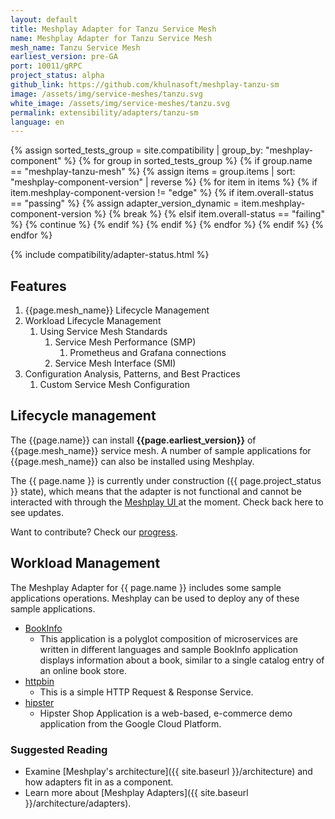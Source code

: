 ```yaml
---
layout: default
title: Meshplay Adapter for Tanzu Service Mesh
name: Meshplay Adapter for Tanzu Service Mesh
mesh_name: Tanzu Service Mesh
earliest_version: pre-GA
port: 10011/gRPC
project_status: alpha
github_link: https://github.com/khulnasoft/meshplay-tanzu-sm
image: /assets/img/service-meshes/tanzu.svg
white_image: /assets/img/service-meshes/tanzu.svg
permalink: extensibility/adapters/tanzu-sm
language: en
---
```


{% assign sorted_tests_group = site.compatibility | group_by: "meshplay-component" %}
{% for group in sorted_tests_group %}
      {% if group.name == "meshplay-tanzu-mesh" %}
        {% assign items = group.items | sort: "meshplay-component-version" | reverse %}
        {% for item in items %}
          {% if item.meshplay-component-version != "edge" %}
            {% if item.overall-status == "passing" %}
              {% assign adapter_version_dynamic = item.meshplay-component-version %}
              {% break %}
            {% elsif item.overall-status == "failing" %}
              {% continue %}
            {% endif %}
          {% endif %}
        {% endfor %} 
      {% endif %}
{% endfor %}

{% include compatibility/adapter-status.html %}
## Features

1. {{page.mesh_name}} Lifecycle Management
1. Workload Lifecycle Management
   1. Using Service Mesh Standards
      1. Service Mesh Performance (SMP)
         1. Prometheus and Grafana connections
      1. Service Mesh Interface (SMI)
1. Configuration Analysis, Patterns, and Best Practices
   1. Custom Service Mesh Configuration

## Lifecycle management

The {{page.name}} can install **{{page.earliest_version}}** of {{page.mesh_name}} service mesh. A number of sample applications for {{page.mesh_name}} can also be installed using Meshplay.

The {{ page.name }} is currently under construction ({{ page.project_status }} state), which means that the adapter is not functional and cannot be interacted with through the <a href="{{ site.baseurl }}/installation#6-you-will-now-be-directed-to-the-meshplay-ui"> Meshplay UI </a>at the moment. Check back here to see updates.

Want to contribute? Check our [progress]({{page.github_link}}).
## Workload Management

The Meshplay Adapter for {{ page.name }} includes some sample applications operations. Meshplay can be used to deploy any of these sample applications.  

- [BookInfo](https://github.com/layer5io/istio-service-mesh-workshop/blob/master/lab-2/README.md#what-is-the-bookinfo-application)
    - This application is a polyglot composition of microservices are written in different languages and sample BookInfo application displays information about a book, similar to a single catalog entry of an online book store.
- [httpbin](https://httpbin.org)
    - This is a simple HTTP Request & Response Service.
- [hipster](https://github.com/GoogleCloudPlatform/microservices-demo)
    - Hipster Shop Application is a web-based, e-commerce demo application from the Google Cloud Platform.

### Suggested Reading

- Examine [Meshplay's architecture]({{ site.baseurl }}/architecture) and how adapters fit in as a component.
- Learn more about [Meshplay Adapters]({{ site.baseurl }}/architecture/adapters).
